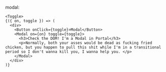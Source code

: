 
modal:

    <Toggle>
    {({ on, toggle }) => (
      <div>
        <Button onClick={toggle}>Modal</Button>
        <Modal on={on} toggle={toggle}>
          <h3>Check the DOM! I'm a Modal in Portal</h3>
          <p>Normally, both your asses would be dead as fucking fried chicken, but you happen to pull this shit while I'm in a transitional period so I don't wanna kill you, I wanna help you. </p>
        </Modal>
      </div>
    )}
  

